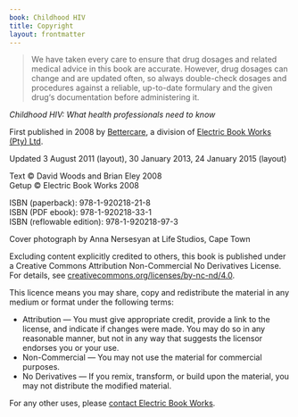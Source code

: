 ```yaml
---
book: Childhood HIV
title: Copyright
layout: frontmatter
---
```


> We have taken every care to ensure that drug dosages and related medical advice in this book are accurate. However, drug dosages can change and are updated often, so always double-check dosages and procedures against a reliable, up-to-date formulary and the given drug‘s documentation before administering it.

*Childhood HIV: What health professionals need to know*

First published in 2008 by [Bettercare](http://bettercare.co.za), a division of [Electric Book Works (Pty) Ltd](http://www.electricbookworks.com). 

Updated 3 August 2011 (layout), 30 January 2013, 24 January 2015 (layout)

Text © David Woods and Brian Eley 2008  
Getup © Electric Book Works 2008

ISBN (paperback): 978-1-920218-21-8  
ISBN (PDF ebook): 978-1-920218-33-1  
ISBN (reflowable edition): 978-1-920218-97-3

Cover photograph by Anna Nersesyan at Life Studios, Cape Town

Excluding content explicitly credited to others, this book is published under a Creative Commons Attribution Non-Commercial No Derivatives License. For details, see [creativecommons.org/licenses/by-nc-nd/4.0](http://creativecommons.org/licenses/by-nc-nd/4.0/).

This licence means you may share, copy and redistribute the material in any medium or format under the following terms:

* Attribution — You must give appropriate credit, provide a link to the license, and indicate if changes were made. You may do so in any reasonable manner, but not in any way that suggests the licensor endorses you or your use.
* Non-Commercial — You may not use the material for commercial purposes.
* No Derivatives — If you remix, transform, or build upon the material, you may not distribute the modified material.

For any other uses, please <a href="http://electricbookworks.com/contact">contact Electric Book Works</a>.
